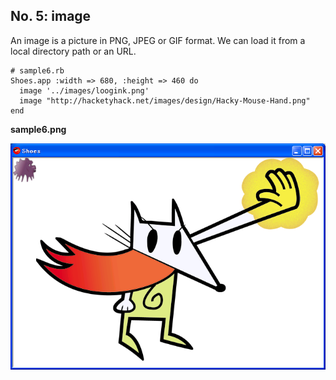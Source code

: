 No. 5: image
----------

An image is a picture in PNG, JPEG or GIF format. 
We can load it from a local directory path or an URL.

	# sample6.rb
	Shoes.app :width => 680, :height => 460 do
	  image '../images/loogink.png'
	  image "http://hacketyhack.net/images/design/Hacky-Mouse-Hand.png"
	end

**sample6.png**

![sample6.png](http://github.com/ashbb/shoes_tutorial_html/raw/master/images/sample6.png)
